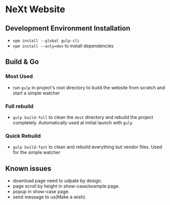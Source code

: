 # NeXt Website

## Development Environment Installation
+ ```npm install --global gulp-cli```
+ ```npm install --only=dev``` to install dependencies

## Build & Go

### Most Used
+ run ```gulp``` in project's root directory to build the website from scratch and start a simple watcher

### Full rebuild
+ ```gulp build-full``` to clean the ```dest``` directory and rebuild the project completely. Automatically used at initial launch with ```gulp```

### Quick Rebuild
+ ```gulp build-fast``` to clean and rebuild everything but vendor files. Used for the simple watcher

## Known issues
+ download page need to udpate by design.
+ page scroll by height in show-case/example page.
+ popup in show-case page.
+ send message to us(Make a wish).
